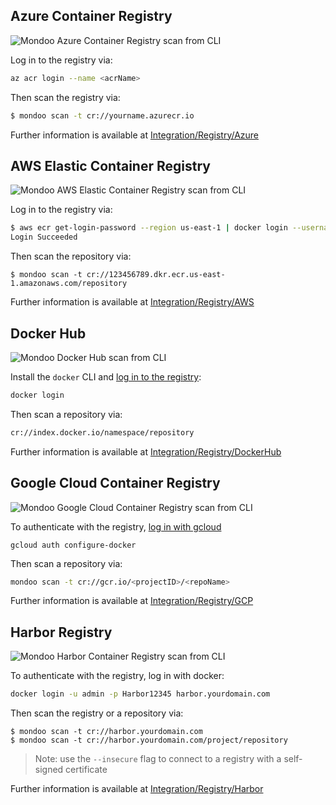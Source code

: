 ## Azure Container Registry

![Mondoo Azure Container Registry scan from CLI](../assets/videos/azure-acr-scan.gif)

Log in to the registry via:

```bash
az acr login --name <acrName>
```

Then scan the registry via:

```bash
$ mondoo scan -t cr://yourname.azurecr.io
```

Further information is available at [Integration/Registry/Azure](../integration/registry/azure_acr#azure-container-registry)

## AWS Elastic Container Registry

![Mondoo AWS Elastic Container Registry scan from CLI](../assets/videos/aws-ec2-scan.gif)

Log in to the registry via:

```bash
$ aws ecr get-login-password --region us-east-1 | docker login --username AWS --password-stdin 123101453137.dkr.ecr.us-east-1.amazonaws.com
Login Succeeded
```

Then scan the repository via:

```
$ mondoo scan -t cr://123456789.dkr.ecr.us-east-1.amazonaws.com/repository
```

Further information is available at [Integration/Registry/AWS](../integration/registry/aws_ecr#aws-elastic-container-registry)



## Docker Hub

![Mondoo Docker Hub scan from CLI](../assets/videos/docker-hub-scan.gif)

Install the `docker` CLI and [log in to the registry](https://docs.docker.com/engine/reference/commandline/login/):

```bash
docker login
```

Then scan a repository via:

```bash
cr://index.docker.io/namespace/repository
```

Further information is available at [Integration/Registry/DockerHub](../integration/registry/docker_hub#docker-hub)

## Google Cloud Container Registry

![Mondoo Google Cloud Container Registry scan from CLI](../assets/videos/gcp-gcr-scan.gif)

To authenticate with the registry, [log in with gcloud](https://cloud.google.com/container-registry/docs/advanced-authentication#standalone-helper)

```
gcloud auth configure-docker
```

Then scan a repository via:

```bash
mondoo scan -t cr://gcr.io/<projectID>/<repoName>
```

Further information is available at [Integration/Registry/GCP](../integration/registry/gcp_gcr#google-cloud-container-registry)

## Harbor Registry

![Mondoo Harbor Container Registry scan from CLI](../assets/videos/harbor-scan.gif)

To authenticate with the registry, log in with docker:

```bash
docker login -u admin -p Harbor12345 harbor.yourdomain.com
```

Then scan the registry or a repository via:

```
$ mondoo scan -t cr://harbor.yourdomain.com
$ mondoo scan -t cr://harbor.yourdomain.com/project/repository
```

> Note: use the `--insecure` flag to connect to a registry with a self-signed certificate

Further information is available at [Integration/Registry/Harbor](../integration/registry/harbor#harbor)